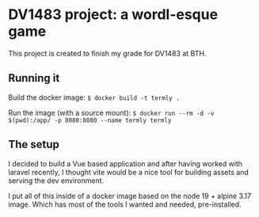 # DV1483 project: a wordl-esque game

This project is created to finish my grade for DV1483 at BTH.

## Running it

Build the docker image: `$ docker build -t termly .`

Run the image (with a source mount): `$ docker run --rm -d -v $(pwd):/app/ -p 8080:8080 --name termly termly`

## The setup
I decided to build a Vue based application and after having worked with laravel recently, I thought vite would be a nice tool for building assets and serving the dev environment.

I put all of this inside of a docker image based on the node 19 + alpine 3.17 image. Which has most of the tools I wanted and needed, pre-installed.
